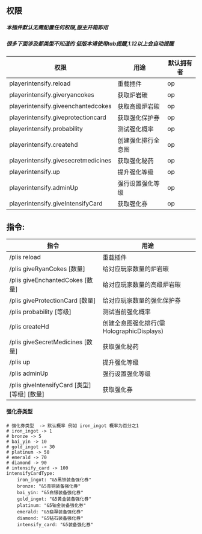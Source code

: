 ## 权限
##### 本插件默认无需配置任何权限,服主开箱即用
##### 很多下面涉及都类型不知道的 低版本请使用tab提醒,1.12以上会自动提醒

| 权限                                       | 用途          | 默认拥有者         |
|------------------------------------------|-------------|---------------|
| playerintensify.reload                   | 重载插件        | op            |
| playerintensify.giveryancokes            | 获取炉岩碳       | op            |
| playerintensify.giveenchantedcokes       | 获取高级炉岩碳     | op            |
| playerintensify.giveprotectioncard       | 获取强化保护券     | op            |
| playerintensify.probability              | 测试强化概率      | op            |
| playerintensify.createhd                 | 创建强化排行全息图   | op            |
| playerintensify.givesecretmedicines      | 获取强化秘药      | op            |
| playerintensify.up                       | 提升强化等级      | op            |
| playerintensify.adminUp                  | 强行设置强化等级    | op            |
| playerintensify.giveIntensifyCard        | 获取强化券       | op            |

## 指令:
| 指令                                      | 用途                              |
|-----------------------------------------|---------------------------------|
| /plis reload                            | 重载插件                            |
| /plis giveRyanCokes [数量]                | 给对应玩家数量的炉岩碳                     |
| /plis giveEnchantedCokes [数量]           | 给对应玩家数量的高级炉岩碳                   |
| /plis giveProtectionCard [数量]           | 给对应玩家数量的强化保护券                   |
| /plis probability  [等级]                 | 测试当前强化概率                        |
| /plis createHd                          | 创建全息图强化排行(需HolographicDisplays) |
| /plis giveSecretMedicines [数量]          | 获取强化秘药                          |
| /plis up                                | 提升强化等级                          |
| /plis adminUp                           | 强行设置强化等级                        |
| /plis giveIntensifyCard [类型] [等级] [数量]  | 获取强化券                           |

#### 强化券类型

```
# 强化券类型  -> 默认概率 例如 iron_ingot 概率为百分之1
# iron_ingot -> 1
# bronze -> 5
# bai_yin -> 10
# gold_ingot -> 30
# platinum -> 50
# emerald -> 70
# diamond -> 90
# intensify_card -> 100
intensifyCardType:
    iron_ingot: "&5黑铁装备强化券"
    bronze: "&5青铜装备强化券"
    bai_yin: "&5白银装备强化券"
    gold_ingot: "&5黄金装备强化券"
    platinum: "&5铂金装备强化券"
    emerald: "&5翡翠装备强化券"
    diamond: "&5钻石装备强化券"
    intensify_card: "&5装备强化券"
```